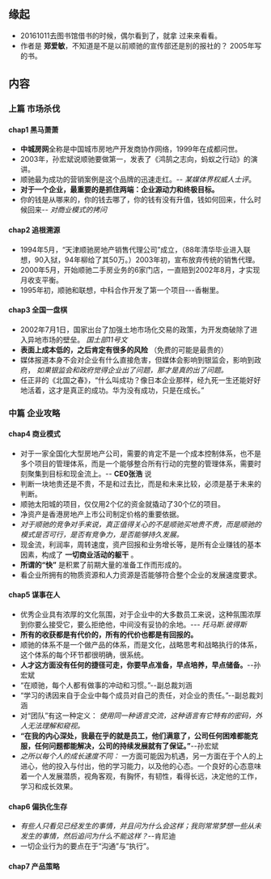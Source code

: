 ##  缘起
+ 20161011去图书馆借书的时候，偶尔看到了，就拿 过来来看看。
+ 作者是 **郑爱敏**，不知道是不是以前顺驰的宣传部还是别的报社的？ 2005年写的书。

##  内容
###  上篇 市场杀伐
####  chap1 黑马萧萧
+ **中城房网**全称是中国城市房地产开发商协作网络，1999年在成都问世。
+ 2003年，孙宏斌说顺驰要做第一，发表了《鸿鹄之志向，蚂蚁之行动》的演讲。
+ 顺驰最为成功的营销案例是这个品牌的迅速走红。-- *某媒体界权威人士评*。
+ **对于一个企业，最重要的是抓住两端：企业源动力和终极目标。**
+ 你的钱是从哪来的，你的钱去哪了，你的钱有没有升值，钱如何回来，什么时候回来-- *对商业模式的拷问*

####  chap2 追根溯源
+ 1994年5月，“天津顺驰房地产销售代理公司”成立，（88年清华毕业进入联想，90入狱，94年柳给了其50万。）2003年初，宣布放弃传统的销售代理。
+ 2000年5月，开始顺驰二手房业务的6家门店，一直赔到2002年8月，才实现月收支平衡。
+ 1995年初，顺驰和联想，中科合作开发了第一个项目---香榭里。

####  chap3 全国一盘棋
+ 2002年7月1日，国家出台了加强土地市场化交易的政策，为开发商破除了进入异地市场的壁垒。 *国土部11号文*
+ **表面上成本低的，之后肯定有很多的风险** （免费的可能是最贵的）
+ 媒体报道本身不会对企业有什么直接危害，但媒体会影响到银监会，影响到政府， *如果银监会和政府觉得企业出了问题，那才是真的出了问题。*
+ 任正非的《北国之春》，“什么叫成功？像日本企业那样，经九死一生还能好好地活着，这才是真正的成功。华为没有成功，只是在成长。”


###  中篇 企业攻略
####  chap4 商业模式
+ 对于一家全国化大型房地产公司，需要的肯定不是一个成本控制体系，也不是多个项目的管理体系，而是一个能够整合所有行动的完整的管理体系，需要时刻聚集到目标和现金流上。-- **CE0张浩** 说
+ 判断一块地贵还是不贵，不是和过去比，而是和未来比较，必须是基于未来的判断。
+ 顺驰太阳城的项目，仅仅用2个亿的资金就撬动了30个亿的项目。
+ 净资产是香港房地产上市公司制定价格的重要依据。
+ *对于顺驰的竞争对手来说，真正值得关心的不是顺驰买地贵不贵，而是顺驰的模式是否可行，是否有竞争力，是否能够持久发展。*
+ 现金流，利润率，周转速度，资产回报和业务增长等，是所有企业赚钱的基本因素，构成了 **一切商业活动的躯干** 。
+ **所谓的“快”** 是积累了前期大量的准备工作而形成的。
+ 看企业所拥有的物质资源和人力资源是否能够符合整个企业的发展速度要求。

####  chap5 谋事在人
+ 优秀企业具有浓厚的文化氛围，对于企业中的大多数员工来说，这种氛围浓厚到你要么接受它，要么拒绝他，中间没有妥协的余地。--- *托马斯.彼得斯*
+ **所有的收获都是有代价的，所有的代价也都是有回报的。**
+ 顺驰的体系不是一个做产品的体系，而是文化，战略思考和战略执行的体系，这个体系的每个环节都很明确，很系统。
+ **人才这方面没有任何的捷径可走，你要早点准备，早点培养，早点储备。**--孙宏斌
+ “在顺驰，每个人都有做事的冲动和习惯。”--副总裁刘涵
+ “学习的诱因来自于企业中每个成员对自己的责任，对企业的责任。”--副总裁刘涵
+ 对“团队”有这一种定义： *使用同一种语言交流，这种语言有它特有的密码，外人无法理解和窥视。*
+ **“在我的内心深处，我最在乎的就是员工，他们满意了，公司任何困难都能克服，任何问题都能解决，公司的持续发展就有了保证。”**--孙宏斌
+ *之所以每个人的成长速度不同：* 一方面可能因为机遇，另一方面在于个人的上进心，他的投入与付出，他的学习能力，以及他的心态。一个良好的心态意味着一个人发展潜质，视角客观，有胸怀，有韧性，看得长远，决定他的工作，学习和成长效果。

####  chap6 偏执化生存
+ *有些人只看见已经发生的事情，并且问为什么会这样；我则常常梦想一些从未发生的事情，然后追问为什么不能这样？*--肯尼迪
+ 一切企业行为的要点在于“沟通”与“执行”。

####  chap7 产品策略